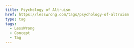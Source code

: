 ```yaml
---
title: Psychology of Altruism
href: https://lesswrong.com/tags/psychology-of-altruism
type: tag
tags:
  - LessWrong
  - Concept
  - Tag
---
```


